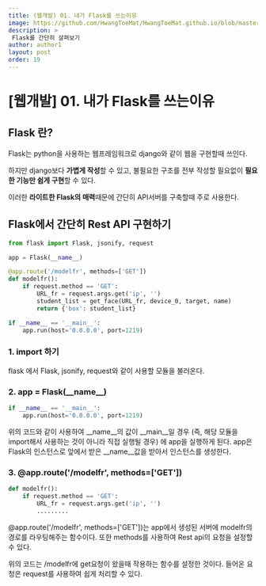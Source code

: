 ```yaml
---
title: (웹개발) 01. 내가 Flask를 쓰는이유 
image: https://github.com/HwangToeMat/HwangToeMat.github.io/blob/master/Computer-Science/image/WEB/FLASK/flask.png?raw=true
description: >
 Flask를 간단히 살펴보기
author: author1
layout: post
order: 19
---
```


# [웹개발] 01. 내가 Flask를 쓰는이유 

## Flask 란?

Flask는 python을 사용하는 웹프레임워크로 django와 같이 웹을 구현할때 쓰인다.

하지만 django보다 **가볍게 작성**할 수 있고, 불필요한 구조를 전부 작성할 필요없이 **필요한 기능만 쉽게 구현**할 수 있다.

이러한 **라이트한 Flask의 매력**때문에 간단히 API서버를 구축할때 주로 사용한다.

## Flask에서 간단히 Rest API 구현하기

```python
from flask import Flask, jsonify, request

app = Flask(__name__)

@app.route('/modelfr', methods=['GET'])
def modelfr():
    if request.method == 'GET':
        URL_fr = request.args.get('ip', '')
        student_list = get_face(URL_fr, device_0, target, name)
        return {'box': student_list}

if __name__ == '__main__':
    app.run(host='0.0.0.0', port=1219)
```

### 1. import 하기

flask 에서 Flask, jsonify, request와 같이 사용할 모듈을 불러온다.

### 2. app = Flask(\_\_name\_\_)

```python
if __name__ == '__main__':
    app.run(host='0.0.0.0', port=1219)
```

위의 코드와 같이 사용하여 __name__의 값이 __main__일 경우 (즉, 해당 모듈을 import해서 사용하는 것이 아니라 직접 실행될 경우) 에 app을 실행하게 된다.
app은 Flask의 인스턴스로 앞에서 받은 __name__값을 받아서 인스턴스를 생성한다.

### 3. @app.route('/modelfr', methods=['GET'])

```python
def modelfr():
    if request.method == 'GET':
        URL_fr = request.args.get('ip', '')
        .........
```

@app.route('/modelfr', methods=['GET'])는 app에서 생성된 서버에 modelfr의 경로를 라우팅해주는 함수이다. 또한 methods를 사용하여 Rest api의 요청을 설정할 수 있다.

위의 코드는 /modelfr에 get요청이 왔을때 작용하는 함수를 설정한 것이다. 들어온 요청은 request를 사용하여 쉽게 처리할 수 있다.
